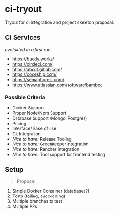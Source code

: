 # ci-tryout
Tryout for ci integration and project skeleton proposal.

## CI Services

_evaluated in a first run_

  - https://buddy.works/
  - https://circleci.com/
  - https://about.gitlab.com/
  - https://codeship.com/
  - https://semaphoreci.com/
  - https://www.atlassian.com/software/bamboo

### Possible Criteria

  - Docker Support
  - Proper Node/Npm Support
  - Database Support (Mongo, Postgres)
  - Pricing
  - Interface/ Ease of use
  - Git Integration
  - _Nice to have:_ Release Tooling
  - _Nice to have:_ Greenkeeper integration
  - _Nice to have:_ Rancher integration
  - _Nice to have:_ Tool support for frontend testing

## Setup

> Proposal

  1. Simple Docker Container (databases?)
  1. Tests (failing, succeeding)
  1. Multiple branches to test
  1. Multiple PRs
